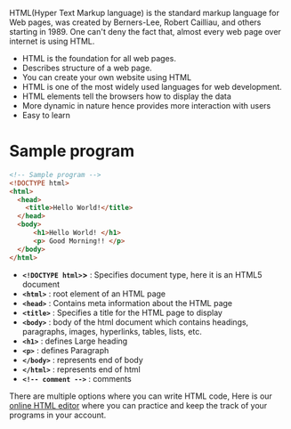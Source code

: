 HTML(Hyper Text Markup language) is the standard markup language for Web pages, was created by Berners-Lee, Robert Cailliau, and others starting in 1989. One can't deny the fact that, almost every web page over internet is using HTML.

* HTML is the foundation for all web pages.
* Describes structure of a web page.
* You can create your own website using HTML
* HTML is one of the most widely used languages for web development.
* HTML elements tell the browsers how to display the data
* More dynamic in nature hence provides more interaction with users
* Easy to learn

# Sample program

```html
<!-- Sample program -->
<!DOCTYPE html>
<html>
  <head>
    <title>Hello World!</title>
  </head>
  <body>
      <h1>Hello World! </h1>
      <p> Good Morning!! </p>
  </body>
</html>
```

* **`<!DOCTYPE html>`>** : Specifies document type, here it is an HTML5 document
* **`<html>`** : root element of an HTML page
* **`<head>`** : Contains meta information about the HTML page
* **`<title>`** : Specifies a title for the HTML page to display
* **`<body>`** : body of the html document which contains headings, paragraphs, images, hyperlinks, tables, lists, etc.
* **`<h1>`** : defines Large heading
* **`<p>`** : defines Paragraph
* **`</body>`** : represents end of body
* **`</html>`** : represents end of html
* **`<!-- comment -->`** : comments

There are multiple options where you can write HTML code, Here is our [online HTML editor](https://onecompiler.com/html) where you can practice and keep the track of your programs in your account.



